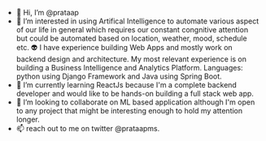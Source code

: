 - 👋 Hi, I’m @prataap
- 👀 I’m interested in using Artifical Intelligence to automate various aspect of our life in general which requires our constant congnitive attention but could be automated based on location, weather, mood, schedule etc. 
👽 I have experience building Web Apps and mostly work on backend design and architecture. My most relevant experience is on building a Business Intelligence and Analytics Platform. 
Languages: python using Django Framework and Java using Spring Boot. 
- 🌱 I’m currently learning ReactJs because I'm a complete backend developer and would like to be hands-on building a full stack web app.
- 💞️ I’m looking to collaborate on ML based application although I'm open to any project that might be interesting enough to hold my attention longer.
- 📫 reach out to me on twitter @prataapms.

<!---
prataap/prataap is a ✨ special ✨ repository because its `README.md` (this file) appears on your GitHub profile.
You can click the Preview link to take a look at your changes.
--->
